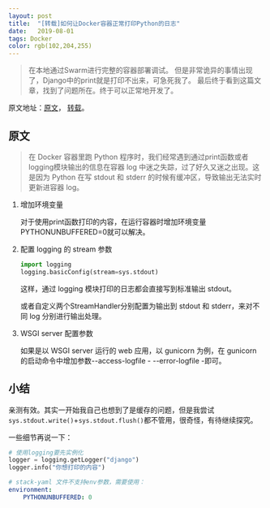 ```yaml
---
layout: post
title:  "[转载]如何让Docker容器正常打印Python的日志"
date:   2019-08-01
tags: Docker 
color: rgb(102,204,255)
---
```


> 在本地通过Swarm进行完整的容器部署调试。
> 但是非常诡异的事情出现了，Django中的print就是打印不出来，可急死我了。
> 最后终于看到这篇文章，找到了问题所在。终于可以正常地开发了。

原文地址：[原文](https://farer.org/2017/10/09/python-log-in-docker-container/)，
[转载](https://www.jianshu.com/p/61ea6bd09daa)。

## 原文

> 在 Docker 容器里跑 Python 程序时，我们经常遇到通过print函数或者logging模块输出的信息在容器 log 中迷之失踪，过了好久又迷之出现。这是因为 Python 在写 stdout 和 stderr 的时候有缓冲区，导致输出无法实时更新进容器 log。

1. 增加环境变量

    对于使用print函数打印的内容，在运行容器时增加环境变量PYTHONUNBUFFERED=0就可以解决。

2. 配置 logging 的 stream 参数

    ```python
    import logging
    logging.basicConfig(stream=sys.stdout)
    ```

    这样，通过 logging 模块打印的日志都会直接写到标准输出 stdout。

    或者自定义两个StreamHandler分别配置为输出到 stdout 和 stderr，来对不同 log 分别进行输出处理。

3. WSGI server 配置参数

    如果是以 WSGI server 运行的 web 应用，以 gunicorn 为例，在 gunicorn 的启动命令中增加参数--access-logfile - --error-logfile -即可。

## 小结

亲测有效。其实一开始我自己也想到了是缓存的问题，但是我尝试`sys.stdout.write()`+`sys.stdout.flush()`都不管用，很奇怪，有待继续探究。

一些细节再说一下：

```python
# 使用logging要先实例化
logger = logging.getLogger("django")
logger.info("你想打印的内容")
```

```yaml
# stack-yaml 文件不支持env参数，需要使用：
environment:
    PYTHONUNBUFFERED: 0
```